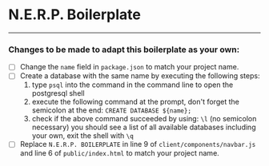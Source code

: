# N.E.R.P. Boilerplate

---

### Changes to be made to adapt this boilerplate as your own:

* [ ] Change the `name` field in `package.json` to match your project name.
* [ ] Create a database with the same name by executing the following steps:
  1.  type `psql` into the command in the command line to open the postgresql shell
  1.  execute the following command at the prompt, don't forget the semicolon at the end:
      `CREATE DATABASE ${name};`
  1.  check if the above command succeeded by using: `\l` (no semicolon necessary) you should see a list of all available databases including your own, exit the shell with `\q`
* [ ] Replace `N.E.R.P. BOILERPLATE` in line 9 of `client/components/navbar.js` and line 6 of `public/index.html` to match your project name.
